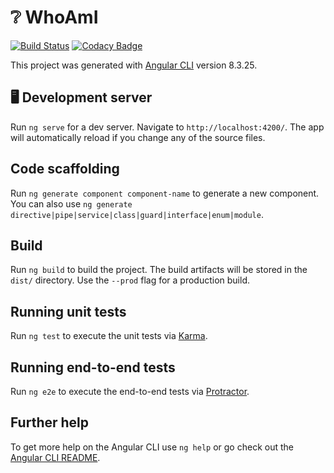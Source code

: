 # ❔  WhoAmI

[![Build Status](https://lucasluizss.visualstudio.com/WhoAmI/_apis/build/status/lucasluizss.WhoAmI?branchName=master)](https://lucasluizss.visualstudio.com/WhoAmI/_build/latest?definitionId=5&branchName=master)
[![Codacy Badge](https://api.codacy.com/project/badge/Grade/9d3417ac1bb044699e4040299a080bfa)](https://app.codacy.com/manual/lucasluizss/WhoAmI?utm_source=github.com&utm_medium=referral&utm_content=lucasluizss/WhoAmI&utm_campaign=Badge_Grade_Dashboard)

This project was generated with [Angular CLI](https://github.com/angular/angular-cli) version 8.3.25.

##  🖥  Development server

Run `ng serve` for a dev server. Navigate to `http://localhost:4200/`. The app will automatically reload if you change any of the source files.

## Code scaffolding

Run `ng generate component component-name` to generate a new component. You can also use `ng generate directive|pipe|service|class|guard|interface|enum|module`.

## Build

Run `ng build` to build the project. The build artifacts will be stored in the `dist/` directory. Use the `--prod` flag for a production build.

## Running unit tests

Run `ng test` to execute the unit tests via [Karma](https://karma-runner.github.io).

## Running end-to-end tests

Run `ng e2e` to execute the end-to-end tests via [Protractor](http://www.protractortest.org/).

## Further help

To get more help on the Angular CLI use `ng help` or go check out the [Angular CLI README](https://github.com/angular/angular-cli/blob/master/README.md).
